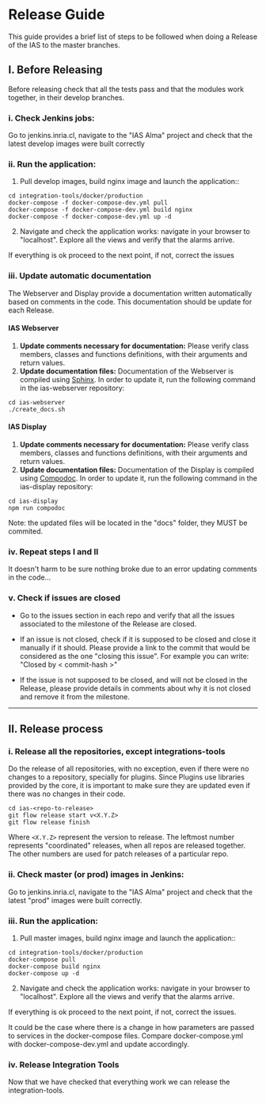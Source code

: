 # Release Guide

This guide provides a brief list of steps to be followed when doing a Release of the IAS to the master branches.

## I. Before Releasing
Before releasing check that all the tests pass and that the modules work together, in their develop branches.

### i. Check Jenkins jobs:
Go to jenkins.inria.cl, navigate to the "IAS Alma" project and check that the latest develop images were built correctly

### ii. Run the application:
1. Pull develop images, build nginx image and launch the application::
```
cd integration-tools/docker/production
docker-compose -f docker-compose-dev.yml pull
docker-compose -f docker-compose-dev.yml build nginx
docker-compose -f docker-compose-dev.yml up -d
```

2. Navigate and check the application works: navigate in your browser to "localhost". Explore all the views and verify that the alarms arrive.

If everything is ok proceed to the next point, if not, correct the issues

### iii. Update automatic documentation
The Webserver and Display provide a documentation written automatically based on comments in the code. This documentation should be update for each Release.

#### IAS Webserver
1. __Update comments necessary for documentation:__ Please verify class members, classes and functions definitions, with their arguments and return values.
2. __Update documentation files:__ Documentation of the Webserver is compiled using [Sphinx](http://www.sphinx-doc.org/). In order to update it, run the following command in the ias-webserver repository:
```
cd ias-webserver
./create_docs.sh
```

#### IAS Display
1. __Update comments necessary for documentation:__ Please verify class members, classes and functions definitions, with their arguments and return values.
2. __Update documentation files:__ Documentation of the Display is compiled using [Compodoc](https://compodoc.github.io/compodoc/). In order to update it, run the following command in the ias-display repository:
```
cd ias-display
npm run compodoc
```

Note: the updated files will be located in the "docs" folder, they MUST be commited.

### iv. Repeat steps I and II
It doesn't harm to be sure nothing broke due to an error updating comments in the code...

### v. Check if issues are closed
* Go to the issues section in each repo and verify that all the issues associated to the milestone of the Release are closed.

* If an issue is not closed, check if it is supposed to be closed and close it manually if it should. Please provide a link to the commit that would be considered as the one "closing this issue". For example you can write: "Closed by < commit-hash >"

* If the issue is not supposed to be closed, and will not be closed in the Release, please provide details in comments about why it is not closed and remove it from the milestone.
---
## II. Release process
### i. Release all the repositories, except integrations-tools
Do the release of all repositories, with no exception, even if there were no changes to a repository, specially for plugins. Since Plugins use libraries provided by the core, it is important to make sure they are updated even if there was no changes in their code.

```
cd ias-<repo-to-release>
git flow release start v<X.Y.Z>
git flow release finish
```

Where `<X.Y.Z>` represent the version to release. The leftmost number represents "coordinated" releases, when all repos are released together. The other numbers are used for patch releases of a particular repo.

### ii. Check master (or prod) images in Jenkins:
Go to jenkins.inria.cl, navigate to the "IAS Alma" project and check that the latest "prod" images were built correctly.

### iii. Run the application:
1. Pull master images, build nginx image and launch the application::
```
cd integration-tools/docker/production
docker-compose pull
docker-compose build nginx
docker-compose up -d
```

2. Navigate and check the application works: navigate in your browser to "localhost". Explore all the views and verify that the alarms arrive.

If everything is ok proceed to the next point, if not, correct the issues.

It could be the case where there is a change in how parameters are passed to services in the docker-compose files. Compare docker-compose.yml with docker-compose-dev.yml and update accordingly.

### iv. Release Integration Tools
Now that we have checked that everything work we can release the integration-tools.
